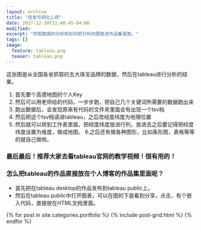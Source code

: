 ```yaml
---
layout: archive
title: "信息可视化心得"
date: 2017-12-30T11:40:45-04:00
modified:
excerpt: "抓取数据的分析和如何把分析的图放进作品集里面。"
tags: []
image: 
  feature: tableau.png
  teaser: tableau.png
---
```


这张图是从全国各省抓取的五大珠宝品牌的数据，然后在tableau进行分析的结果。
1. 首先要个高德地图的个人Key
2. 然后可以用老师给的代码，一步步跑，把自己几个关键词所需要的数据跑出来
3. 跑出数据后，会发现原来有代码的文件夹里面会有出现一个tsv档
4. 然后把这个tsv档读进tableau，之后改经度纬度为地理位置
5. 然后就可以转到工作表里面，把经度纬度放进行列，放进去之后要记得把经度纬度设置为维度，做成地图。
6.之后还有做各种图形，比如条形图，表格等等的就自己做啦。

### 最后最后！推荐大家去看tableau官网的教学视频！很有用的！

### 怎么把tableau的作品直接放在个人博客的作品集里面呢？
- 首先把在tableau desktop的作品发布到tableau public上。
- 然后在tableau public中打开图表，可以在图的下面看到分享，点击，有个嵌入代码，直接放在HTML文档里面。
<div class="tiles">
{% for post in site.categories.portfolio %}
  {% include post-grid.html %}
{% endfor %}
</div><!-- /.tiles 把所有categories 有 portfolio 的列出來-->
